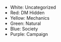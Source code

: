- White: Uncategorized
- Red: DM Hidden
- Yellow: Mechanics
- Green: Natural
- Blue: Society
- Purple: Campaign
